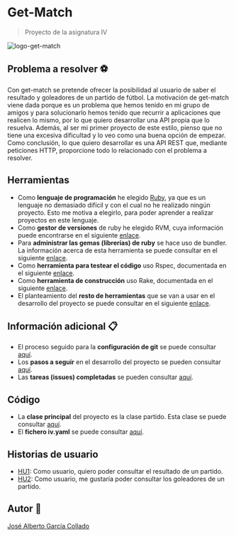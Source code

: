 # Get-Match
> Proyecto de la asignatura IV 

![logo-get-match](https://github.com/joseegc10/get-match/blob/master/docs/img/logo.png)

## Problema a resolver :soccer:

Con get-match se pretende ofrecer la posibilidad al usuario de saber el resultado y goleadores de un partido de fútbol. La motivación de get-match viene dada porque es un problema que hemos tenido en mi grupo de amigos y para solucionarlo hemos tenido que recurrir a aplicaciones que realicen lo mismo, por lo que quiero desarrollar una API propia que lo resuelva. Además, al ser mi primer proyecto de este estilo, pienso que no tiene una excesiva dificultad y lo veo como una buena opción de empezar. Como conclusión, lo que quiero desarrollar es una API REST que, mediante peticiones HTTP, proporcione todo lo relacionado con el problema a resolver.

## Herramientas 

- Como **lenguaje de programación** he elegido [Ruby](https://www.ruby-lang.org/es/), ya que es un lenguaje no demasiado difícil y con el cual no he realizado ningún proyecto. Esto me motiva a elegirlo, para poder aprender a realizar proyectos en este lenguaje.
- Como **gestor de versiones** de ruby he elegido RVM, cuya información puede encontrarse en el siguiente [enlace](https://github.com/joseegc10/get-match/blob/master/docs/rvm.md).
- Para **administrar las gemas (librerías) de ruby** se hace uso de bundler. La información acerca de esta herramienta se puede consultar en el siguiente [enlace](https://github.com/joseegc10/get-match/blob/master/docs/bundler.md).
- Como **herramienta para testear el código** uso Rspec, documentada en el siguiente [enlace](https://github.com/joseegc10/get-match/blob/master/docs/rspec.md).
- Como **herramienta de construcción** uso Rake, documentada en el siguiente [enlace](https://github.com/joseegc10/get-match/blob/master/docs/rake.md).
- El planteamiento del **resto de herramientas** que se van a usar en el desarrollo del proyecto se puede consultar en el siguiente [enlace](https://github.com/joseegc10/get-match/blob/master/docs/herramientas.md).

## Información adicional :clipboard:

- El proceso seguido para la **configuración de git** se puede consultar [aquí](https://github.com/joseegc10/ejercicios-IV/blob/master/configuracion-git/Pasos-seguidos.md).
- Los **pasos a seguir** en el desarrollo del proyecto se pueden consultar [aquí](https://github.com/joseegc10/get-match/blob/master/docs/Pasos-a-seguir.md).
- Las **tareas (issues) completadas** se pueden consultar [aquí](https://github.com/joseegc10/get-match/issues?q=is%3Aissue+is%3Aclosed).

## Código

- La **clase principal** del proyecto es la clase partido. Esta clase se puede consultar [aquí](https://github.com/joseegc10/get-match/blob/master/src/partido.rb).
- El **fichero iv.yaml** se puede consultar [aquí](https://github.com/joseegc10/get-match/blob/master/iv.yaml).

## Historias de usuario

- [HU1](https://github.com/joseegc10/get-match/issues/1): Como usuario, quiero poder consultar el resultado de un partido.
- [HU2](https://github.com/joseegc10/get-match/issues/2): Como usuario, me gustaría poder consultar los goleadores de un partido.

## Autor :man:

[José Alberto García Collado](https://github.com/joseegc10)

